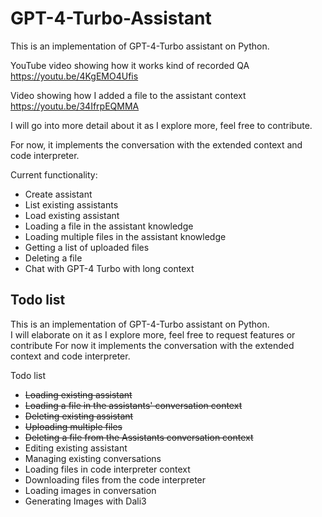 # GPT-4-Turbo-Assistant 

This is an implementation of GPT-4-Turbo assistant on Python.

YouTube video showing how it works kind of recorded QA https://youtu.be/4KgEMO4Ufis

Video showing how I added a file to the assistant context https://youtu.be/34IfrpEQMMA

I will go into more detail about it as I explore more, feel free to contribute.

For now, it implements the conversation with the extended context and code interpreter.

Current functionality:

* Create assistant
* List existing assistants
* Load existing assistant
* Loading a file in the assistant knowledge
* Loading multiple files in the assistant knowledge
* Getting a list of uploaded files
* Deleting a file
* Chat with GPT-4 Turbo with long context


## Todo list
This is an implementation of GPT-4-Turbo assistant on Python.  
I will elaborate on it as I explore more, feel free to request features or contribute For now it implements the conversation with the extended context and code interpreter.

Todo list

* ~~Loading existing assistant~~
* ~~Loading a file in the assistants' conversation context~~
* ~~Deleting existing assistant~~
* ~~Uploading multiple files~~
* ~~Deleting a file from the Assistants conversation context~~
* Editing existing assistant
* Managing existing conversations
* Loading files in code interpreter context
* Downloading files from the code interpreter
* Loading images in conversation
* Generating Images with Dali3
